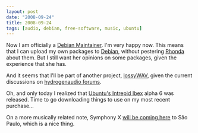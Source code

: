```yaml
---
layout: post
date: "2008-09-24"
title: 2008-09-24
tags: [audio, debian, free-software, music, ubuntu]
---
```

Now I am officially a
[Debian Maintainer](http://packages.debian.org/changelogs/pool/main/d/debian-maintainers/current/changelog#versionversion1.45).
I'm very happy now. This means that I can upload my own packages to
[Debian](http://www.debian.org/), without pestering
[Rhonda](http://alfie.ist.org/) about them. But I still want her
opinions on some packages, given the experience that she has.

And it seems that I'll be part of another project,
[lossyWAV](http://sf.net/projects/lossywav), given the current
discussions on
[hydrogenaudio forums](http://www.hydrogenaudio.org/forums/index.php?showtopic=65499&st=50&gopid=589938).

Oh, and only today I realized that
[Ubuntu's Intrepid Ibex](http://www.ubuntu.com/) alpha 6 was
released. Time to go downloading things to use on my most recent
purchase...

On a more musically related note, Symphony X
[will be coming here](http://whiplash.net/materias/news_883/077645-symphonyx.html)
to São Paulo, which is a nice thing.


